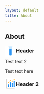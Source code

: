 ```yaml
---
layout: default
title: About
---
```


## About

<img align="left" src="images/test-tube.png" width="35"> 

### Header
Test text 2

Test text here


<img align="left" src="images/statistics-graph.png" width="35">

### Header 2
